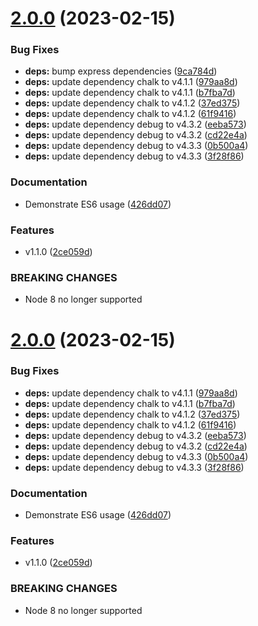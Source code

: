 # [2.0.0](https://github.com/nhammond101/cloudfront-ip-ranges/compare/v1.0.1...v2.0.0) (2023-02-15)


### Bug Fixes

* **deps:** bump express dependencies ([9ca784d](https://github.com/nhammond101/cloudfront-ip-ranges/commit/9ca784dcd1e428e862a8a03632c867cd2402f8c3))
* **deps:** update dependency chalk to v4.1.1 ([979aa8d](https://github.com/nhammond101/cloudfront-ip-ranges/commit/979aa8ded650f3026a0f6728de3a31d432654798))
* **deps:** update dependency chalk to v4.1.1 ([b7fba7d](https://github.com/nhammond101/cloudfront-ip-ranges/commit/b7fba7d820930b8356f9220d1341111beffa10d9))
* **deps:** update dependency chalk to v4.1.2 ([37ed375](https://github.com/nhammond101/cloudfront-ip-ranges/commit/37ed3751de2087412cd7397c63d9dacf373f60a1))
* **deps:** update dependency chalk to v4.1.2 ([61f9416](https://github.com/nhammond101/cloudfront-ip-ranges/commit/61f9416dc67d30f5d80ba4a511619529ee0a77af))
* **deps:** update dependency debug to v4.3.2 ([eeba573](https://github.com/nhammond101/cloudfront-ip-ranges/commit/eeba573081258eb6c5444c5cb05731dba506567f))
* **deps:** update dependency debug to v4.3.2 ([cd22e4a](https://github.com/nhammond101/cloudfront-ip-ranges/commit/cd22e4a4826c663e92645d7f0e14791f922a8588))
* **deps:** update dependency debug to v4.3.3 ([0b500a4](https://github.com/nhammond101/cloudfront-ip-ranges/commit/0b500a4f3f21909c0ca7bf0673f6f4f66ff542d2))
* **deps:** update dependency debug to v4.3.3 ([3f28f86](https://github.com/nhammond101/cloudfront-ip-ranges/commit/3f28f8679058eee47452ba11c012499d512406e3))


### Documentation

* Demonstrate ES6 usage ([426dd07](https://github.com/nhammond101/cloudfront-ip-ranges/commit/426dd07894dd3bf19451f48f5bcbf4f4c5d5ca4c))


### Features

* v1.1.0 ([2ce059d](https://github.com/nhammond101/cloudfront-ip-ranges/commit/2ce059dc2ddb2060bdc8d3258441f93fea451b4e))


### BREAKING CHANGES

* Node 8 no longer supported

# [2.0.0](https://github.com/nhammond101/cloudfront-ip-ranges/compare/v1.0.1...v2.0.0) (2023-02-15)


### Bug Fixes

* **deps:** update dependency chalk to v4.1.1 ([979aa8d](https://github.com/nhammond101/cloudfront-ip-ranges/commit/979aa8ded650f3026a0f6728de3a31d432654798))
* **deps:** update dependency chalk to v4.1.1 ([b7fba7d](https://github.com/nhammond101/cloudfront-ip-ranges/commit/b7fba7d820930b8356f9220d1341111beffa10d9))
* **deps:** update dependency chalk to v4.1.2 ([37ed375](https://github.com/nhammond101/cloudfront-ip-ranges/commit/37ed3751de2087412cd7397c63d9dacf373f60a1))
* **deps:** update dependency chalk to v4.1.2 ([61f9416](https://github.com/nhammond101/cloudfront-ip-ranges/commit/61f9416dc67d30f5d80ba4a511619529ee0a77af))
* **deps:** update dependency debug to v4.3.2 ([eeba573](https://github.com/nhammond101/cloudfront-ip-ranges/commit/eeba573081258eb6c5444c5cb05731dba506567f))
* **deps:** update dependency debug to v4.3.2 ([cd22e4a](https://github.com/nhammond101/cloudfront-ip-ranges/commit/cd22e4a4826c663e92645d7f0e14791f922a8588))
* **deps:** update dependency debug to v4.3.3 ([0b500a4](https://github.com/nhammond101/cloudfront-ip-ranges/commit/0b500a4f3f21909c0ca7bf0673f6f4f66ff542d2))
* **deps:** update dependency debug to v4.3.3 ([3f28f86](https://github.com/nhammond101/cloudfront-ip-ranges/commit/3f28f8679058eee47452ba11c012499d512406e3))


### Documentation

* Demonstrate ES6 usage ([426dd07](https://github.com/nhammond101/cloudfront-ip-ranges/commit/426dd07894dd3bf19451f48f5bcbf4f4c5d5ca4c))


### Features

* v1.1.0 ([2ce059d](https://github.com/nhammond101/cloudfront-ip-ranges/commit/2ce059dc2ddb2060bdc8d3258441f93fea451b4e))


### BREAKING CHANGES

* Node 8 no longer supported
